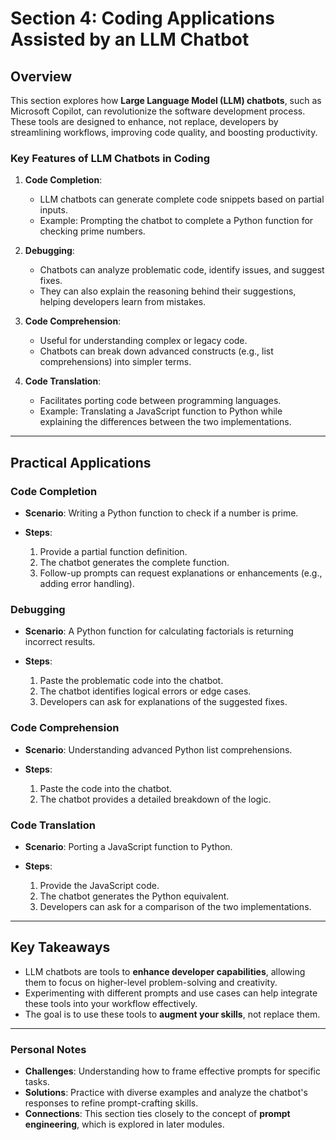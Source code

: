 # Section 4: Coding Applications Assisted by an LLM Chatbot

## Overview

This section explores how **Large Language Model (LLM) chatbots**, such as Microsoft Copilot, can revolutionize the software development process. These tools are designed to enhance, not replace, developers by streamlining workflows, improving code quality, and boosting productivity.

### Key Features of LLM Chatbots in Coding

1. **Code Completion**:

   - LLM chatbots can generate complete code snippets based on partial inputs.
   - Example: Prompting the chatbot to complete a Python function for checking prime numbers.

2. **Debugging**:

   - Chatbots can analyze problematic code, identify issues, and suggest fixes.
   - They can also explain the reasoning behind their suggestions, helping developers learn from mistakes.

3. **Code Comprehension**:

   - Useful for understanding complex or legacy code.
   - Chatbots can break down advanced constructs (e.g., list comprehensions) into simpler terms.

4. **Code Translation**:

   - Facilitates porting code between programming languages.
   - Example: Translating a JavaScript function to Python while explaining the differences between the two implementations.

---

## Practical Applications

### Code Completion

- **Scenario**: Writing a Python function to check if a number is prime.

- **Steps**:

  1. Provide a partial function definition.
  2. The chatbot generates the complete function.
  3. Follow-up prompts can request explanations or enhancements (e.g., adding error handling).

### Debugging

- **Scenario**: A Python function for calculating factorials is returning incorrect results.

- **Steps**:

  1. Paste the problematic code into the chatbot.
  2. The chatbot identifies logical errors or edge cases.
  3. Developers can ask for explanations of the suggested fixes.

### Code Comprehension

- **Scenario**: Understanding advanced Python list comprehensions.

- **Steps**:

  1. Paste the code into the chatbot.
  2. The chatbot provides a detailed breakdown of the logic.

### Code Translation

- **Scenario**: Porting a JavaScript function to Python.

- **Steps**:

  1. Provide the JavaScript code.
  2. The chatbot generates the Python equivalent.
  3. Developers can ask for a comparison of the two implementations.

---

## Key Takeaways

- LLM chatbots are tools to **enhance developer capabilities**, allowing them to focus on higher-level problem-solving and creativity.
- Experimenting with different prompts and use cases can help integrate these tools into your workflow effectively.
- The goal is to use these tools to **augment your skills**, not replace them.

---

### Personal Notes

- **Challenges**: Understanding how to frame effective prompts for specific tasks.
- **Solutions**: Practice with diverse examples and analyze the chatbot's responses to refine prompt-crafting skills.
- **Connections**: This section ties closely to the concept of **prompt engineering**, which is explored in later modules.
